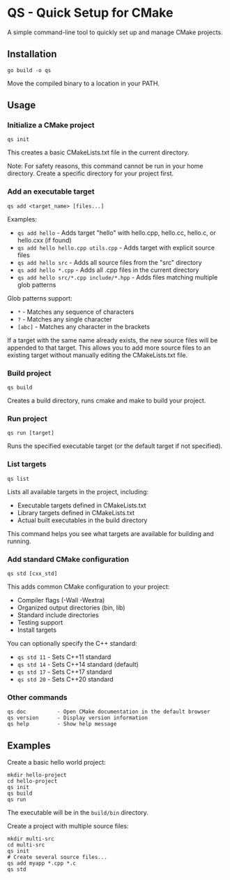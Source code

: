 # QS - Quick Setup for CMake

A simple command-line tool to quickly set up and manage CMake projects.

## Installation

```
go build -o qs
```

Move the compiled binary to a location in your PATH.

## Usage

### Initialize a CMake project

```
qs init
```

This creates a basic CMakeLists.txt file in the current directory.

Note: For safety reasons, this command cannot be run in your home directory. Create a specific directory for your project first.

### Add an executable target

```
qs add <target_name> [files...]
```

Examples:
- `qs add hello` - Adds target "hello" with hello.cpp, hello.cc, hello.c, or hello.cxx (if found)
- `qs add hello hello.cpp utils.cpp` - Adds target with explicit source files
- `qs add hello src` - Adds all source files from the "src" directory
- `qs add hello *.cpp` - Adds all .cpp files in the current directory
- `qs add hello src/*.cpp include/*.hpp` - Adds files matching multiple glob patterns

Glob patterns support:
- `*` - Matches any sequence of characters
- `?` - Matches any single character
- `[abc]` - Matches any character in the brackets

If a target with the same name already exists, the new source files will be appended to that target. This allows you to add more source files to an existing target without manually editing the CMakeLists.txt file.

### Build project

```
qs build
```

Creates a build directory, runs cmake and make to build your project.

### Run project

```
qs run [target]
```

Runs the specified executable target (or the default target if not specified).

### List targets

```
qs list
```

Lists all available targets in the project, including:
- Executable targets defined in CMakeLists.txt
- Library targets defined in CMakeLists.txt
- Actual built executables in the build directory

This command helps you see what targets are available for building and running.

### Add standard CMake configuration

```
qs std [cxx_std]
```

This adds common CMake configuration to your project:
- Compiler flags (-Wall -Wextra)
- Organized output directories (bin, lib)
- Standard include directories
- Testing support
- Install targets

You can optionally specify the C++ standard:
- `qs std 11` - Sets C++11 standard
- `qs std 14` - Sets C++14 standard (default)
- `qs std 17` - Sets C++17 standard
- `qs std 20` - Sets C++20 standard

### Other commands

```
qs doc          - Open CMake documentation in the default browser
qs version      - Display version information
qs help         - Show help message
```

## Examples

Create a basic hello world project:

```
mkdir hello-project
cd hello-project
qs init
qs build
qs run
```

The executable will be in the `build/bin` directory.

Create a project with multiple source files:

```
mkdir multi-src
cd multi-src
qs init
# Create several source files...
qs add myapp *.cpp *.c
qs std
```